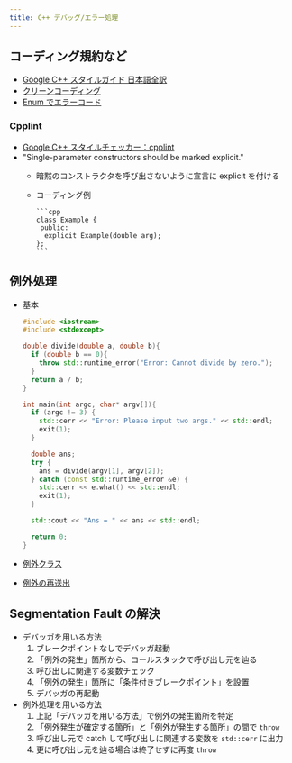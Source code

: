 ```yaml
---
title: C++ デバッグ/エラー処理
---
```


## コーディング規約など

- [Google C++ スタイルガイド 日本語全訳](https://ttsuki.github.io/styleguide/cppguide.ja.html)
- [クリーンコーディング](https://qiita.com/elipmoc101/items/01003c82dbd2e464a071)
- [Enum でエラーコード](https://qiita.com/nrslib/items/1287b5888f7db6166320)

### Cpplint

- [Google C++ スタイルチェッカー：cpplint](https://github.com/cpplint/cpplint)
- "Single-parameter constructors should be marked explicit."
  - 暗黙のコンストラクタを呼び出さないように宣言に explicit を付ける
  - コーディング例

        ```cpp
        class Example {
         public:
          explicit Example(double arg);
        };
        ```

## 例外処理

- 基本

  ```cpp
  #include <iostream>
  #include <stdexcept>

  double divide(double a, double b){
    if (double b == 0){
      throw std::runtime_error("Error: Cannot divide by zero.");
    }
    return a / b;
  }

  int main(int argc, char* argv[]){
    if (argc != 3) {
      std::cerr << "Error: Please input two args." << std::endl;
      exit(1);
    }

    double ans;
    try {
      ans = divide(argv[1], argv[2]);
    } catch (const std::runtime_error &e) {
      std::cerr << e.what() << std::endl;
      exit(1);
    }

    std::cout << "Ans = " << ans << std::endl;

    return 0;
  }
  ```

- [例外クラス](https://programming-place.net/ppp/contents/cpp/library/017.html)
- [例外の再送出](http://kaitei.net/cpp/exceptions/)

## Segmentation Fault の解決

- デバッガを用いる方法
  1. ブレークポイントなしでデバッガ起動
  2. 「例外の発生」箇所から、コールスタックで呼び出し元を辿る
  3. 呼び出しに関連する変数チェック
  4. 「例外の発生」箇所に「条件付きブレークポイント」を設置
  5. デバッガの再起動
- 例外処理を用いる方法
  1. 上記「デバッガを用いる方法」で例外の発生箇所を特定
  2. 「例外発生が確定する箇所」と「例外が発生する箇所」の間で `throw`
  3. 呼び出し元で catch して呼び出しに関連する変数を `std::cerr` に出力
  4. 更に呼び出し元を辿る場合は終了せずに再度 `throw`
